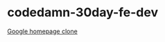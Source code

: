 # codedamn-30day-fe-dev

[Google homepage clone](https://sashankr.github.io/codedamn-30day-fe-dev/HTML&CSS-course/google-homepage-clone/index.html)
